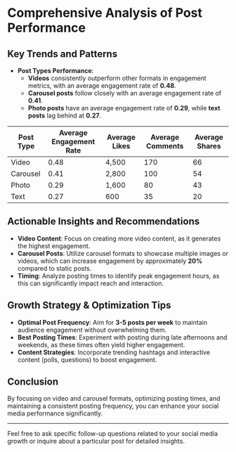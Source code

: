 # Comprehensive Analysis of Post Performance

## Key Trends and Patterns
- **Post Types Performance**:
  - **Videos** consistently outperform other formats in engagement metrics, with an average engagement rate of **0.48**.
  - **Carousel posts** follow closely with an average engagement rate of **0.41**.
  - **Photo posts** have an average engagement rate of **0.29**, while **text posts** lag behind at **0.27**.

| Post Type | Average Engagement Rate | Average Likes | Average Comments | Average Shares |
|-----------|-------------------------|---------------|------------------|----------------|
| Video     | 0.48                    | 4,500         | 170              | 66             |
| Carousel  | 0.41                    | 2,800         | 100              | 54             |
| Photo     | 0.29                    | 1,600         | 80               | 43             |
| Text      | 0.27                    | 600           | 35               | 20             |

## Actionable Insights and Recommendations
- **Video Content**: Focus on creating more video content, as it generates the highest engagement.
- **Carousel Posts**: Utilize carousel formats to showcase multiple images or videos, which can increase engagement by approximately **20%** compared to static posts.
- **Timing**: Analyze posting times to identify peak engagement hours, as this can significantly impact reach and interaction.

## Growth Strategy & Optimization Tips
- **Optimal Post Frequency**: Aim for **3-5 posts per week** to maintain audience engagement without overwhelming them.
- **Best Posting Times**: Experiment with posting during late afternoons and weekends, as these times often yield higher engagement.
- **Content Strategies**: Incorporate trending hashtags and interactive content (polls, questions) to boost engagement.

## Conclusion
By focusing on video and carousel formats, optimizing posting times, and maintaining a consistent posting frequency, you can enhance your social media performance significantly.

---
Feel free to ask specific follow-up questions related to your social media growth or inquire about a particular post for detailed insights.